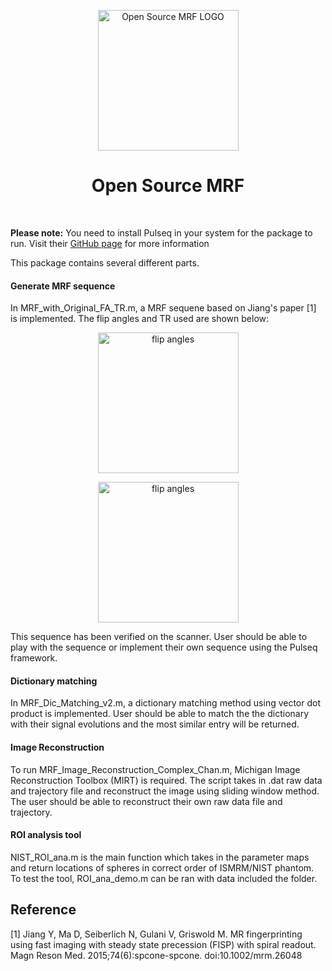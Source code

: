 <p align="center"> <a>
    <img title="Open Source MRF LOGO" src="https://github.com/imr-framework/imr-framework.github.io/blob/master/img/portfolio/mrf.png" width="225">
  </a></p>
<h1 align="center"> Open Source MRF </h1> <br>

**Please note:** You need to install Pulseq in your system for the package to run. Visit their [GitHub page](http://pulseq.github.io/) for more information

This package contains several different parts. 

#### Generate MRF sequence 
In MRF_with_Original_FA_TR.m, a MRF sequene based on Jiang's paper [1] is implemented. The flip angles and TR used are shown below:
<p align="center"> <a>
    <img title="flip angles" src="https://github.com/imr-framework/mrf/blob/master/images/MRF_FA_all.png" width="225">
  </a></p>
<p align="center"> <a>
    <img title="flip angles" src="https://github.com/imr-framework/mrf/blob/master/images/MRF_TR_all.png" width="225">
  </a></p>

This sequence has been verified on the scanner. User should be able to play with the sequence or implement their own sequence using the Pulseq framework. 

#### Dictionary matching
In MRF_Dic_Matching_v2.m, a dictionary matching method using vector dot product is implemented. User should be able to match the the dictionary with their signal evolutions and the most similar entry will be returned. 

#### Image Reconstruction
To run MRF_Image_Reconstruction_Complex_Chan.m, Michigan Image Reconstruction Toolbox (MIRT) is required. The script takes in .dat raw data and trajectory file and reconstruct the image using sliding window method. The user should be able to reconstruct their own raw data file and trajectory. 

#### ROI analysis tool
NIST_ROI_ana.m is the main function which takes in the parameter maps and return locations of spheres in correct order of ISMRM/NIST phantom. To test the tool, ROI_ana_demo.m can be ran with data included the folder. 


## Reference
[1] Jiang Y, Ma D, Seiberlich N, Gulani V, Griswold M. MR fingerprinting using fast imaging with steady state precession (FISP) with spiral readout. Magn Reson Med. 2015;74(6):spcone-spcone. doi:10.1002/mrm.26048





